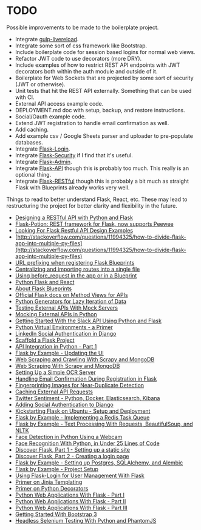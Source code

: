 # TODO

Possible improvements to be made to the boilerplate project.

* Integrate [gulp-livereload](https://github.com/vohof/gulp-livereload).
* Integrate some sort of css framework like Bootstrap.
* Include boilerplate code for session based logins for normal web views.
* Refactor JWT code to use decorators (more DRY).
* Include examples of how to restrict REST API endpoints with JWT decorators both within the auth module and outside of it.
* Boilerplate for Web Sockets that are projected by some sort of security (JWT or otherwise).
* Unit tests that hit the REST API externally. Something that can be used with CI.
* External API access example code.
* DEPLOYMENT.md doc with setup, backup, and restore instructions.
* Social/Oauth example code.
* Extend JWT registration to handle email confirmation as well.
* Add caching.
* Add example csv / Google Sheets parser and uploader to pre-populate databases.
* Integrate [Flask-Login](https://flask-login.readthedocs.io/en/latest/).
* Integrate [Flask-Security](https://pythonhosted.org/Flask-Security/) if I find that it's useful.
* Integrate [Flask-Admin](https://flask-admin.readthedocs.io/en/latest/).
* Integrate [Flask-API](http://www.flaskapi.org) though this is probably too much. This really is an optional thing.
* Integrate [Flask-RESTful](https://flask-restful.readthedocs.io/en/0.3.5/) though this is probably a bit much as straight Flask with Blueprints already works very well.

Things to read to better understand Flask, React, etc. These may lead to restructuring the project for better clarity and flexibility in the future.

* [Designing a RESTful API with Python and Flask](https://blog.miguelgrinberg.com/post/designing-a-restful-api-with-python-and-flask)
* [Flask-Potion: REST framework for Flask, now supports Peewee](https://news.ycombinator.com/item?id=10284056)
* [Looking For Flask Restful API Design Examples](https://www.reddit.com/r/flask/comments/2ggv04/looking_for_flask_restful_api_design_examples/)
* [http://stackoverflow.com/questions/11994325/how-to-divide-flask-app-into-multiple-py-files](http://stackoverflow.com/questions/11994325/how-to-divide-flask-app-into-multiple-py-files)
* [URL prefixing when registering Flask Blueprints](http://stackoverflow.com/questions/15231359/split-python-flask-app-into-multiple-files)
* [Centralizing and importing routes into a single file](https://gist.github.com/Jaza/61f879f577bc9d06029e)
* [Using before_request in the app or in a Blueprint](https://news.ycombinator.com/item?id=11124742)
* [Python Flask and React](https://www.reddit.com/r/reactjs/comments/5fr08m/python_flask_and_react/)
* [About Flask Blueprints](http://stackoverflow.com/questions/24420857/what-are-flask-blueprints-exactly)
* [Official Flask docs on Method Views for APIs](http://flask.pocoo.org/docs/0.12/views/#method-views-for-apis)
* [Python Generators for Lazy Iteration of Data](https://realpython.com/blog/python/introduction-to-python-generators/)
* [Testing External APIs With Mock Servers](https://realpython.com/blog/python/testing-third-party-apis-with-mock-servers/)
* [Mocking External APIs in Python](https://realpython.com/blog/python/testing-third-party-apis-with-mocks/)
* [Getting Started With the Slack API Using Python and Flask](https://realpython.com/blog/python/getting-started-with-the-slack-api-using-python-and-flask/)
* [Python Virtual Environments - a Primer](https://realpython.com/blog/python/python-virtual-environments-a-primer/)
* [LinkedIn Social Authentication in Django](https://realpython.com/blog/python/linkedin-social-authentication-in-django/)
* [Scaffold a Flask Project](https://realpython.com/blog/python/scaffold-a-flask-project/)
* [API Integration in Python - Part 1](https://realpython.com/blog/python/api-integration-in-python/)
* [Flask by Example - Updating the UI](https://realpython.com/blog/python/flask-by-example-updating-the-ui/)
* [Web Scraping and Crawling With Scrapy and MongoDB](https://realpython.com/blog/python/web-scraping-and-crawling-with-scrapy-and-mongodb/)
* [Web Scraping With Scrapy and MongoDB](https://realpython.com/blog/python/web-scraping-with-scrapy-and-mongodb/)
* [Setting Up a Simple OCR Server](https://realpython.com/blog/python/setting-up-a-simple-ocr-server/)
* [Handling Email Confirmation During Registration in Flask](https://realpython.com/blog/python/handling-email-confirmation-in-flask/)
* [Fingerprinting Images for Near-Duplicate Detection](https://realpython.com/blog/python/fingerprinting-images-for-near-duplicate-detection/)
* [Caching External API Requests](https://realpython.com/blog/python/caching-external-api-requests/)
* [Twitter Sentiment - Python, Docker, Elasticsearch, Kibana](https://realpython.com/blog/python/twitter-sentiment-python-docker-elasticsearch-kibana/)
* [Adding Social Authentication to Django](https://realpython.com/blog/python/adding-social-authentication-to-django/)
* [Kickstarting Flask on Ubuntu - Setup and Deployment](https://realpython.com/blog/python/kickstarting-flask-on-ubuntu-setup-and-deployment/)
* [Flask by Example - Implementing a Redis Task Queue](https://realpython.com/blog/python/flask-by-example-implementing-a-redis-task-queue/)
* [Flask by Example - Text Processing With Requests, BeautifulSoup, and NLTK](https://realpython.com/blog/python/flask-by-example-part-3-text-processing-with-requests-beautifulsoup-nltk/)
* [Face Detection in Python Using a Webcam](https://realpython.com/blog/python/face-detection-in-python-using-a-webcam/)
* [Face Recognition With Python, in Under 25 Lines of Code](https://realpython.com/blog/python/face-recognition-with-python/)
* [Discover Flask, Part 1 - Setting up a static site](https://realpython.com/blog/python/introduction-to-flask-part-1-setting-up-a-static-site/)
* [Discover Flask, Part 2 - Creating a login page](https://realpython.com/blog/python/introduction-to-flask-part-2-creating-a-login-page/)
* [Flask by Example - Setting up Postgres, SQLAlchemy, and Alembic](https://realpython.com/blog/python/flask-by-example-part-2-postgres-sqlalchemy-and-alembic/)
* [Flask by Example - Project Setup](https://realpython.com/blog/python/flask-by-example-part-1-project-setup/)
* [Using Flask-Login for User Management With Flask](https://realpython.com/blog/python/using-flask-login-for-user-management-with-flask/)
* [Primer on Jinja Templating](https://realpython.com/blog/python/primer-on-jinja-templating/)
* [Primer on Python Decorators](https://realpython.com/blog/python/primer-on-python-decorators/)
* [Python Web Applications With Flask - Part I](https://realpython.com/blog/python/python-web-applications-with-flask-part-i/#.Uu6GOHddUp8)
* [Python Web Applications With Flask - Part II](https://realpython.com/blog/python/python-web-applications-with-flask-part-ii/#.Uu5-EHddUp8)
* [Python Web Applications With Flask - Part III](https://realpython.com/blog/python/python-web-applications-with-flask-part-iii/)
* [Getting Started With Bootstrap 3](https://realpython.com/blog/python/getting-started-with-bootstrap-3/)
* [Headless Selenium Testing With Python and PhantomJS](https://realpython.com/blog/python/headless-selenium-testing-with-python-and-phantomjs/)